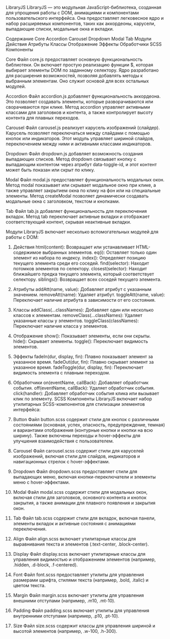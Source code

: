 LibraryJS
LibraryJS — это модульная JavaScript-библиотека, созданная для упрощения работы с DOM, анимациями и компонентами пользовательского интерфейса. Она предоставляет легковесное ядро и набор расширяемых компонентов, таких как аккордеоны, карусели, выпадающие списки, модальные окна и вкладки.

Содержание
Core
Accordion
Carousel
Dropdown
Modal
Tab
Модули
Действия
Атрибуты
Классы
Отображение
Эффекты
Обработчики
SCSS Компоненты

Core
Файл core.js предоставляет основную функциональность библиотеки. Он включает простую реализацию функции $, которая выбирает элементы DOM по заданному селектору. Ядро разработано для расширения возможностей, позволяя добавлять методы к выбранным элементам. Оно служит основой для всех остальных модулей.

Accordion
Файл accordion.js добавляет функциональность аккордеона. Это позволяет создавать элементы, которые разворачиваются или сворачиваются при клике. Метод accordion управляет активными классами для заголовков и контента, а также контролирует высоту контента для плавных переходов.

Carousel
Файл carousel.js реализует карусель изображений (слайдер). Карусель позволяет переключаться между слайдами с помощью кнопок или индикаторов. Этот модуль управляет шириной слайдов, переключением между ними и активными классами индикаторов.

Dropdown
Файл dropdown.js добавляет возможность создания выпадающих списков. Метод dropdown связывает кнопку с выпадающим контентом через атрибут data-toggle-id, и этот контент может быть показан или скрыт по клику.

Modal
Файл modal.js предоставляет функциональность модальных окон. Метод modal показывает или скрывает модальное окно при клике, а также управляет закрытием окна по клику на фон или на специальные элементы. Метод createModal позволяет динамически создавать модальные окна с заголовком, текстом и кнопками.

Tab
Файл tab.js добавляет функциональность для переключения вкладок. Метод tab переключает активные вкладки и отображает соответствующий контент, скрывая неактивные вкладки.

Модули
LibraryJS включает несколько вспомогательных модулей для работы с DOM:

1. Действия
html(content): Возвращает или устанавливает HTML-содержимое выбранных элементов.
eq(i): Оставляет только один элемент из набора по индексу.
index(): Определяет позицию текущего элемента среди его соседей.
find(selector): Находит потомков элементов по селектору.
closest(selector): Находит ближайшего предка текущего элемента, который соответствует селектору.
siblings(): Возвращает всех соседей текущего элемента.
2. Атрибуты
addAtt(name, value): Добавляет атрибут с указанным значением.
removeAtt(name): Удаляет атрибут.
toggleAtt(name, value): Переключает наличие атрибута в зависимости от его состояния.
3. Классы
addClass(...classNames): Добавляет один или несколько классов к элементам.
removeClass(...classNames): Удаляет указанные классы у элементов.
toggleClass(classNames): Переключает наличие класса у элементов.
4. Отображение
show(): Показывает элементы, если они скрыты.
hide(): Скрывает элементы.
toggle(): Переключает видимость элементов.
5. Эффекты
fadeIn(dur, display, fin): Плавно показывает элемент за указанное время.
fadeOut(dur, fin): Плавно скрывает элемент за указанное время.
fadeToggle(dur, display, fin): Переключает видимость элемента с плавным переходом.
6. Обработчики
on(eventName, callBack): Добавляет обработчик события.
off(eventName, callBack): Удаляет обработчик события.
click(handler): Добавляет обработчик события клика или вызывает клик по элементу.
SCSS Компоненты
LibraryJS включает набор утилитарных SCSS-компонентов для стилизации элементов интерфейса:

1. Button
Файл button.scss содержит стили для кнопок с различными состояниями (основная, успех, опасность, предупреждение, темная) и вариантами отображения (контурные кнопки и кнопки на всю ширину). Также включены переходы и hover-эффекты для улучшения взаимодействия с пользователем.

2. Carousel
Файл carousel.scss содержит стили для каруселей изображений, включая стили для слайдов, индикаторов и навигационных стрелок с hover-эффектами.

3. Dropdown
Файл dropdown.scss предоставляет стили для выпадающих меню, включая кнопки-переключатели и элементы меню с hover-эффектами.

4. Modal
Файл modal.scss содержит стили для модальных окон, включая стили для заголовков, основного контента и кнопок закрытия, а также анимации для плавного появления и закрытия окон.

5. Tab
Файл tab.scss содержит стили для вкладок, включая панели, элементы вкладок и активные состояния с анимациями переключения.

6. Align
Файл align.scss включает утилитарные классы для выравнивания текста и элементов (.text-center, .block-center).

7. Display
Файл display.scss включает утилитарные классы для управления видимостью и отображением элементов (например, .hidden, .d-block, .f-centered).

8. Font
Файл font.scss предоставляет утилиты для управления размерами шрифта, стилями текста (например, .bold, .italic) и цветом текста.

9. Margin
Файл margin.scss включает утилиты для управления внешними отступами (например, .m10, .mt-10).

10. Padding
Файл padding.scss включает утилиты для управления внутренними отступами (например, .p10, .pt-10).

11. Size
Файл size.scss содержит классы для управления шириной и высотой элементов (например, .w-100, .h-300).

